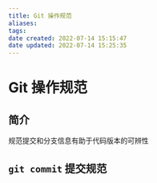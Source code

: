 ```yaml
---
title: Git 操作规范
aliases: 
tags: 
date created: 2022-07-14 15:15:47
date updated: 2022-07-14 15:25:35
---
```


# Git 操作规范

## 简介

规范提交和分支信息有助于代码版本的可辨性

## `git commit` 提交规范

